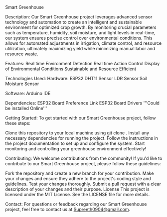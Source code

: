 Smart Greenhouse

Description:
Our Smart Greenhouse project leverages advanced sensor technology and automation to create an intelligent and sustainable environment for optimized crop growth. By monitoring crucial parameters such as temperature, humidity, soil moisture, and light levels in real-time, our system ensures precise control over environmental conditions. This allows for automated adjustments in irrigation, climate control, and resource utilization, ultimately maximizing yield while minimizing manual labor and resource waste.

Features:
Real time Environment Detection
Real time Action Control
Display of Environmental Conditions
Sustainable and Resource Efficient

Technologies Used:
Hardware:
  ESP32
  DHT11 Sensor 
  LDR Sensor
  Soil Moisture Sensor

Software:
  Arduino IDE

Dependencies:
ESP32 Board Preference Link
ESP32 Board Drivers
'''Could be installed Online'''

Getting Started:
To get started with our Smart Greenhouse project, follow these steps:

Clone this repository to your local machine using git clone [<repository-url>](https://github.com/Supreeth03/Smart-Greenhouse.git).
Install any necessary dependencies for running the project.
Follow the instructions in the project documentation to set up and configure the system.
Start monitoring and controlling your greenhouse environment effectively!

Contributing: 
We welcome contributions from the community! If you'd like to contribute to our Smart Greenhouse project, please follow these guidelines:

Fork the repository and create a new branch for your contribution.
Make your changes and ensure they adhere to the project's coding style and guidelines.
Test your changes thoroughly.
Submit a pull request with a clear description of your changes and their purpose.
License
This project is licensed under the MIT License. See the LICENSE file for more details.

Contact:
For questions or feedback regarding our Smart Greenhouse project, feel free to contact us at Supreeth0904@gmail.com.

